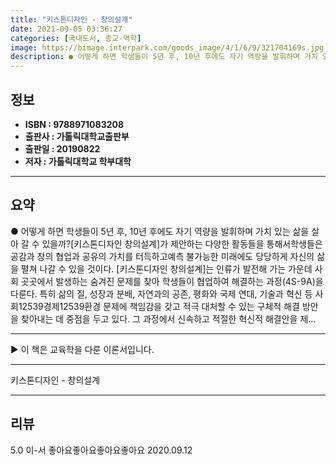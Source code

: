```yaml
---
title: "키스톤디자인 - 창의설계"
date: 2021-09-05 03:36:27
categories: [국내도서, 종교-역학]
image: https://bimage.interpark.com/goods_image/4/1/6/9/321704169s.jpg
description: ● 어떻게 하면 학생들이 5년 후, 10년 후에도 자기 역량을 발휘하며 가치 있는 삶을 살아 갈 수 있을까?[키스톤디자인 창의설계]가 제안하는 다양한 활동들을 통해서학생들은 공감과 창의 협업과 공유의 가치를 터득하고예측 불가능한 미래에도 당당하게 자신의 삶을 펼쳐 나갈 수 있을 것이다
---
```


## **정보**

- **ISBN : 9788971083208**
- **출판사 : 가톨릭대학교출판부**
- **출판일 : 20190822**
- **저자 : 가톨릭대학교 학부대학**

------



## **요약**

●  어떻게 하면 학생들이 5년 후, 10년 후에도 자기 역량을 발휘하며 가치 있는 삶을 살아 갈 수 있을까?[키스톤디자인 창의설계]가 제안하는 다양한 활동들을 통해서학생들은 공감과 창의 협업과 공유의 가치를 터득하고예측 불가능한 미래에도 당당하게 자신의 삶을 펼쳐 나갈 수 있을 것이다. [키스톤디자인 창의설계]는 인류가 발전해 가는 가운데 사회 곳곳에서 발생하는 숨겨진 문제를 찾아 학생들이 협업하여 해결하는 과정(4S-9A)을 다룬다. 특히 삶의 질, 성장과 분배, 자연과의 공존, 평화와 국제 연대, 기술과 혁신 등 사회12539경제12539환경 문제에 책임감을 갖고 적극 대처할 수 있는 구체적 해결 방안을 찾아내는 데 중점을 두고 있다. 그 과정에서 신속하고 적절한 혁신적 해결안을 제...

------

▶ 이 책은 교육학을 다룬 이론서입니다.

------


키스톤디자인 - 창의설계 

------


## **리뷰** 

5.0 이-서 좋아요좋아요좋아요좋아요 2020.09.12 <br/>